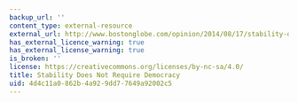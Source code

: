 ```yaml
---
backup_url: ''
content_type: external-resource
external_url: http://www.bostonglobe.com/opinion/2014/08/17/stability-does-not-require-democracy/mOUHg9onjzQGb5UvoN8vKO/story.html
has_external_licence_warning: true
has_external_license_warning: true
is_broken: ''
license: https://creativecommons.org/licenses/by-nc-sa/4.0/
title: Stability Does Not Require Democracy
uid: 4d4c11a0-862b-4a92-9dd7-7649a92002c5
---
```

